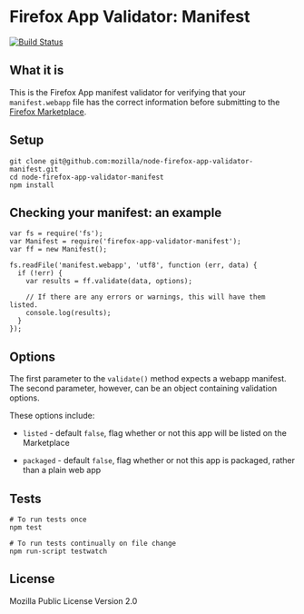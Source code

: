 # Firefox App Validator: Manifest

[![Build Status](https://secure.travis-ci.org/mozilla/node-firefox-app-validator-manifest.png)](http://travis-ci.org/mozilla/node-firefox-app-validator-manifest)

## What it is

This is the Firefox App manifest validator for verifying that your `manifest.webapp` file has the correct information before submitting to the [Firefox Marketplace](https://marketplace.firefox.com).

## Setup

    git clone git@github.com:mozilla/node-firefox-app-validator-manifest.git
    cd node-firefox-app-validator-manifest
    npm install

## Checking your manifest: an example

    var fs = require('fs');
    var Manifest = require('firefox-app-validator-manifest');
    var ff = new Manifest();

    fs.readFile('manifest.webapp', 'utf8', function (err, data) {
      if (!err) {
        var results = ff.validate(data, options);

        // If there are any errors or warnings, this will have them listed.
        console.log(results);
      }
    });

## Options

The first parameter to the `validate()` method expects a webapp manifest. The
second parameter, however, can be an object containing validation options.

These options include:

* `listed` - default `false`, flag whether or not this app will be listed on the Marketplace 

* `packaged` - default `false`, flag whether or not this app is packaged, rather than a plain web app

## Tests

    # To run tests once
    npm test

    # To run tests continually on file change
    npm run-script testwatch

## License

Mozilla Public License Version 2.0
